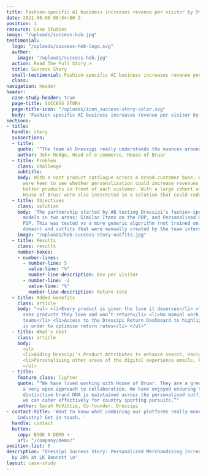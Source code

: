 ```yaml
---
title: Fashion-specific AI business increases revenue per visitor by 5% and reduces returns by 2% for House of Bruar
date: 2021-06-06 08:54:00 Z
position: 1
resource: Case Studies
image: "/uploads/success-hob.jpg"
testimonial:
  logo: "/uploads/success-hob-logo.svg"
  author:
    image: "/uploads/success-hob.jpg"
  action: Read The Full Story >
  title: Success Story
  small-testimonial: Fashion-specific AI business increases revenue per visitor by 5% and reduces returns by 2% for House of Bruar
  class: 
navigation: header
header:
  case-study-header: true
  page-title: SUCCESS STORY
  page-title-icon: "/uploads/icon_success-story-color.svg"
  body: "Fashion-specific AI business increases revenue per visitor by 5% and reduces returns by 2% for House of Bruar\n"
sections:
- title: 
  handle: story
  subsections:
  - title:
    quote: "“The team at Dressipi really understands the nuances around the fashion domain, we have been so impressed with their knowledge and experience. The results of their personalisation are impressive and we are very happy with the strong results achieved so far.”"
    author: John Hodge, Head of e-commerce, House of Bruar
  - title: Problem
    class: challenge
    subtitle: 
    body: With a vast product catalogue across a broad customer base, House of Bruar
      were keen to see whether personalisation could increase revenues by putting
      better products in front of each customer. With a large cohort of female shoppers,
      House of Bruar were also interested in a solution that could reduce return rates.
  - title: Objectives
    class: solution
    body: 'The partnership started by AB testing Dressipi’s fashion-specific prediction
      models in two areas: Similar Items on the PDP, and Personalised Outfits on the
      PDP. This was tested vs a more generic algorithm (not trained on the fashion
      domain) and outfits that were manually created by the team internally.'
    image: "/uploads/hob-success-story-outfits.jpg"
  - title: Results
    class: results
    number-boxes:
    - number-lines:
      - number-line: 5
        value-line: "%"
        number-line-description: Rev per visitor
      - number-line: -2
        value-line: "%"
        number-line-description: Return rate
  - title: Added benefits
    class: article
    body: "<ul> <li>Every product is given the love it deserves</li> <li>Every customer
      sees products they love and won’t return</li> <li>No manual work for in house
      teams</li> <li>Access to the Dressipi Return Dashboard to highlight quick wins
      in order to optimise return rates</li> </ul>"
  - title: What's next
    class: article
    body:
      <ul>
      <li>Adding Dressipi’s Product Attributes to enhance search, navigation and filters</li>
      <li>Personalising other areas of the digital experience emails, PLP, digital receipts</li>
      </ul>
  - title:
    feature_class: lighter
    quote: "“We have loved working with House of Bruar. They are a great team with
      a very open approach to collaboration. We have enjoyed ensuring that their very
      distinctive brand DNA is maintained across the personalised outfits and that
      we can cater effectively for country sporting pursuits.”"
    author: Sarah McVittie, Co-founder, Dressipi
- contact-title: 'Want to know what combining our platforms really means to the retail
    industry? Get in touch. '
  handle: contact
  button:
    copy: BOOK A DEMO >
    url: "/company/demo/"
position-list: 6
description: "Dressipi Success Story: Personalized Merchandising Increases Revenue
  by 20% at LK Bennett \n"
layout: case-study
---
```


